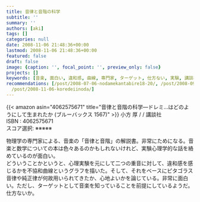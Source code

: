 ```yaml
---
title: 音律と音階の科学
subtitle: ''
summary: ''
authors: [aki]
tags: []
categories: null
date: 2008-11-06 21:48:36+00:00
lastmod: 2008-11-06 21:48:36+00:00
featured: false
draft: false
image: {caption: '', focal_point: '', preview_only: false}
projects: []
keywords: [音楽, 面白い, 違和感, 曲線, 専門家, ターゲット, 仕方ない, 実験, 講談社, 数学]
recommendations: [/post/2008-07-06-nodamekantabire18-20/, /post/2008-09-04-ji-dong-zhan-shi-gandamuthe-origin-16-17/,
  /post/2008-11-06-koredeiinoda/]
---
```

{{< amazon asin="4062575671" title="音律と音階の科学―ドレミ…はどのようにして生まれたか (ブルーバックス 1567)" >}}
小方 厚 / / 講談社  
ISBN : 4062575671  
スコア選択: ※※※※※  
  
物理学の専門家による、音楽の「音律と音階」の解説書。非常にためになる。音楽と数学についての本は色々あるのかもしれないけれど、実験心理学的な話を絡めているのが面白い。  
どういうことかというと、心理実験を元にして二つの重音に対して、違和感を感じるかを不協和曲線というグラフを描いた。そして、それをベースにピタゴラス音律や純正律が何故用いられてきたか、心地よいかを論じている。非常に面白い。ただし、ターゲットとして音楽を知っていることを前提にしているようだ。仕方ないか。




